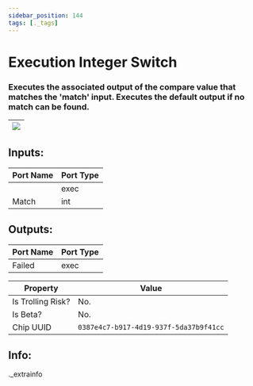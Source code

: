 ```yaml
---
sidebar_position: 144
tags: [._tags]
---
```


# Execution Integer Switch


### Executes the associated output of the compare value that matches the 'match' input. Executes the default output if no match can be found.

| ![](https://images-ext-2.discordapp.net/external/MPmIaQzlEPmgGWlgi-WxBBXt0Bjv_zWPkg1y1f_sy3s/https/www.recroomcircuits.com/image/circuit/absolute-value?width=206&height=108) |
|-----|

## Inputs:
| Port Name | Port Type |
|-----------|-----------|
|  | exec |
| Match | int |

## Outputs:
| Port Name | Port Type |
|-----------|-----------|
| Failed | exec | 

| Property  | Value |
|-------------------|-----------|
| Is Trolling Risk? | No. |
| Is Beta? | No. |
| Chip UUID | `0387e4c7-b917-4d19-937f-5da37b9f41cc` |

## Info:
._extrainfo